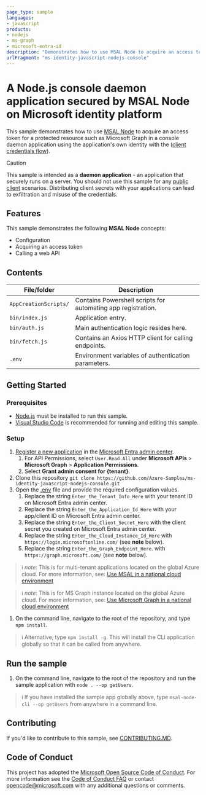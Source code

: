 ```yaml
---
page_type: sample
languages:
- javascript
products:
- nodejs
- ms-graph
- microsoft-entra-id
description: "Demonstrates how to use MSAL Node to acquire an access token for a protected resource such as Microsoft Graph in a console daemon application using the application's own identity (client credentials flow)"
urlFragment: "ms-identity-javascript-nodejs-console"
---
```


# A Node.js console daemon application secured by MSAL Node on Microsoft identity platform

This sample demonstrates how to use [MSAL Node](https://github.com/AzureAD/microsoft-authentication-library-for-js/tree/dev/lib/msal-node) to acquire an access token for a protected resource such as Microsoft Graph in a console daemon application using the application's own identity with the ([client credentials flow](https://docs.microsoft.com/azure/active-directory/develop/v2-oauth2-client-creds-grant-flow)).

>[!CAUTION]
>This sample is intended as a **daemon application** - an application that securely runs on a server. You should not use this sample for any [public client](https://learn.microsoft.com/entra/identity-platform/msal-client-applications) scenarios. Distributing client secrets with your applications can lead to exfiltration and misuse of the credentials.

## Features

This sample demonstrates the following **MSAL Node** concepts:

* Configuration
* Acquiring an access token
* Calling a web API

## Contents

| File/folder           | Description                                                  |
|-----------------------|--------------------------------------------------------------|
| `AppCreationScripts/` | Contains Powershell scripts for automating app registration. |
| `bin/index.js`        | Application entry.                                           |
| `bin/auth.js`         | Main authentication logic resides here.                      |
| `bin/fetch.js`        | Contains an Axios HTTP client for calling endpoints.         |
| `.env`                | Environment variables of authentication parameters.          |

## Getting Started

### Prerequisites

* [Node.js](https://nodejs.org/en/) must be installed to run this sample.
* [Visual Studio Code](https://code.visualstudio.com/download) is recommended for running and editing this sample.

### Setup

1. [Register a new application](https://docs.microsoft.com/azure/active-directory/develop/scenario-daemon-app-registration) in the [Microsoft Entra admin center](https://entra.microsoft.com).
    1. For API Permissions, select `User.Read.All` under **Microsoft APIs** > **Microsoft Graph** > **Application Permissions**.
    2. Select **Grant admin consent for {tenant}**.
1. Clone this repository `git clone https://github.com/Azure-Samples/ms-identity-javascript-nodejs-console.git`
1. Open the [.env](.env) file and provide the required configuration values.
    1. Replace the string `Enter_the_Tenant_Info_Here` with your tenant ID on Microsoft Entra admin center.
    2. Replace the string `Enter_the_Application_Id_Here` with your app/client ID on Microsoft Entra admin center.
    3. Replace the string `Enter_the_Client_Secret_Here` with the client secret you created on Microsoft Entra admin center.
    4. Replace the string `Enter_the_Cloud_Instance_Id_Here` with `https://login.microsoftonline.com/` (see **note** below).
    5. Replace the string `Enter_the_Graph_Endpoint_Here`. with `https://graph.microsoft.com/` (see **note** below).

> :information_source: *note*: This is for multi-tenant applications located on the global Azure cloud. For more information, see: [Use MSAL in a national cloud environment](https://docs.microsoft.com/azure/active-directory/develop/msal-national-cloud?tabs=javascript)

> :information_source: *note*: This is for MS Graph instance located on the global Azure cloud. For more information, see: [Use Microsoft Graph in a national cloud environment](https://docs.microsoft.com/graph/deployments)

1. On the command line, navigate to the root of the repository, and type `npm install`.

> :information_source: Alternative, type `npm install -g`. This will install the CLI application globally so that it can be called from anywhere.

## Run the sample

1. On the command line, navigate to the root of the repository and run the sample application with `node . --op getUsers`.

> :information_source: If you have installed the sample app globally above, type `msal-node-cli --op getUsers` from anywhere in a command line.

## Contributing

If you'd like to contribute to this sample, see [CONTRIBUTING.MD](./CONTRIBUTING.md).

## Code of Conduct

This project has adopted the [Microsoft Open Source Code of Conduct](https://opensource.microsoft.com/codeofconduct/).
For more information see the [Code of Conduct FAQ](https://opensource.microsoft.com/codeofconduct/faq/) or
contact [opencode@microsoft.com](mailto:opencode@microsoft.com) with any additional questions or comments.
